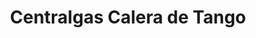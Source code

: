 ---
title: "Centralgas Calera de Tango"
url: /calera-de-tango/centralgas-calera-de-tango/
shop: gas
---